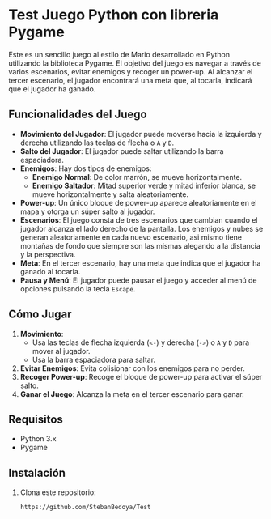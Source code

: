 # Test Juego Python con libreria Pygame

Este es un sencillo juego al estilo de Mario desarrollado en Python utilizando la biblioteca Pygame. El objetivo del juego es navegar a través de varios escenarios, evitar enemigos y recoger un power-up. Al alcanzar el tercer escenario, el jugador encontrará una meta que, al tocarla, indicará que el jugador ha ganado.

## Funcionalidades del Juego

- **Movimiento del Jugador**: El jugador puede moverse hacia la izquierda y derecha utilizando las teclas de flecha o `A` y `D`.
- **Salto del Jugador**: El jugador puede saltar utilizando la barra espaciadora.
- **Enemigos**: Hay dos tipos de enemigos:
  - **Enemigo Normal**: De color marrón, se mueve horizontalmente.
  - **Enemigo Saltador**: Mitad superior verde y mitad inferior blanca, se mueve horizontalmente y salta aleatoriamente.
- **Power-up**: Un único bloque de power-up aparece aleatoriamente en el mapa y otorga un súper salto al jugador.
- **Escenarios**: El juego consta de tres escenarios que cambian cuando el jugador alcanza el lado derecho de la pantalla. Los enemigos y nubes se generan aleatoriamente en cada nuevo escenario, asi mismo tiene montañas de fondo que siempre son las mismas alegando a la distancia y la perspectiva.
- **Meta**: En el tercer escenario, hay una meta que indica que el jugador ha ganado al tocarla.
- **Pausa y Menú**: El jugador puede pausar el juego y acceder al menú de opciones pulsando la tecla `Escape`.

## Cómo Jugar

1. **Movimiento**:
   - Usa las teclas de flecha izquierda (`<-`) y derecha (`->`) o `A` y `D` para mover al jugador.
   - Usa la barra espaciadora para saltar.
2. **Evitar Enemigos**: Evita colisionar con los enemigos para no perder.
3. **Recoger Power-up**: Recoge el bloque de power-up para activar el súper salto.
5. **Ganar el Juego**: Alcanza la meta en el tercer escenario para ganar.

## Requisitos

- Python 3.x
- Pygame

## Instalación

1. Clona este repositorio:
   ```sh
   https://github.com/StebanBedoya/Test
